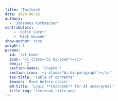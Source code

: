 ```yaml
---
title: 'Textbook'
date: 2024-06-02
authors: 
  - 'Johannes Korbmacher'
contributors:
    - 'Colin Caret'
    - 'Rick Nouwen'
show-author: true
weight: 1
params: 
  id: 'txt-home'
  icon: '<i class="bi bi-book"></i>'
  emoji: '📖'
  section-names: 'Chapter'
  section-icon: '<i class="bi bi-paragraph"></i>'
  toc-title: 'Table of contents'
  teaser: 'Read before class!'
  md-title: 'Logic **textbook** for AI undergrads'
  title_img: 'textbook_title.png'
---
```

